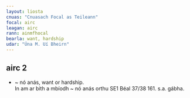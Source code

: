 ```yaml
---
layout: liosta
cnuas: "Cnuasach Focal as Teileann"
focal: airc
leagan: airc
rann: ainmfhocal
bearla: want, hardship
udar: "Úna M. Uí Bheirn"
---
```


## airc  2 

*  ~ nó anás, want or hardship.  
In am ar bith a mbíodh ~ nó anás orthu SE1
Béal 37/38 161. s.a. gábha.

